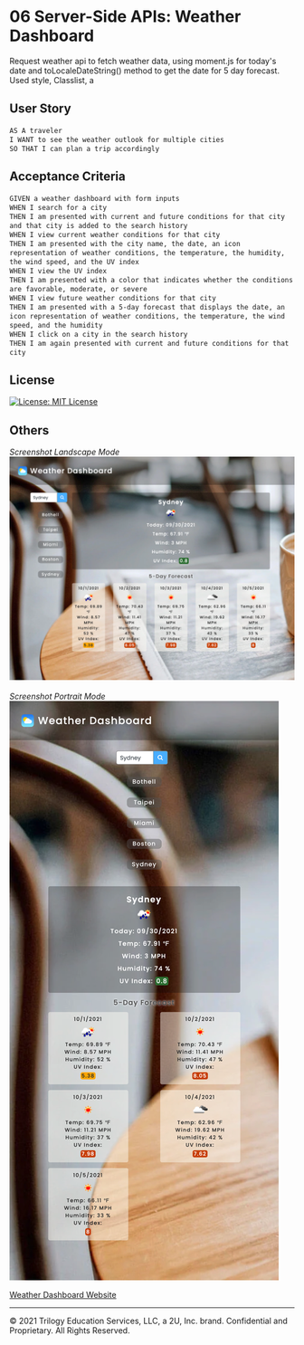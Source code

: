 # 06 Server-Side APIs: Weather Dashboard

Request weather api to fetch weather data, using moment.js for today's date and toLocaleDateString() method to get the date for 5 day forecast.
Used style, Classlist, a

## User Story

```
AS A traveler
I WANT to see the weather outlook for multiple cities
SO THAT I can plan a trip accordingly
```

## Acceptance Criteria

```
GIVEN a weather dashboard with form inputs
WHEN I search for a city
THEN I am presented with current and future conditions for that city and that city is added to the search history
WHEN I view current weather conditions for that city
THEN I am presented with the city name, the date, an icon representation of weather conditions, the temperature, the humidity, the wind speed, and the UV index
WHEN I view the UV index
THEN I am presented with a color that indicates whether the conditions are favorable, moderate, or severe
WHEN I view future weather conditions for that city
THEN I am presented with a 5-day forecast that displays the date, an icon representation of weather conditions, the temperature, the wind speed, and the humidity
WHEN I click on a city in the search history
THEN I am again presented with current and future conditions for that city
```

## License
[![License: MIT License](https://img.shields.io/badge/License-MIT%20License-yellow.svg)](https://www.gnu.org/licenses/MIT%20License)

## Others

_Screenshot Landscape Mode_
![index.html screenshot](./doc/screenshot_l.png)<br><br/>
_Screenshot Portrait Mode_
![index.html screenshot](./doc/screenshot_p.png)

[Weather Dashboard Website](https://mt0814.github.io/Week6-Weather-dashboard/)

---

© 2021 Trilogy Education Services, LLC, a 2U, Inc. brand. Confidential and Proprietary. All Rights Reserved.
